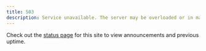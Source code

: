 ```yaml
---
title: 503
description: Service unavailable. The server may be overloaded or in maintenance.
---
```


Check out the [status page](https://status.konstantintutsch.com/status/public) for this site to view announcements and previous uptime.
